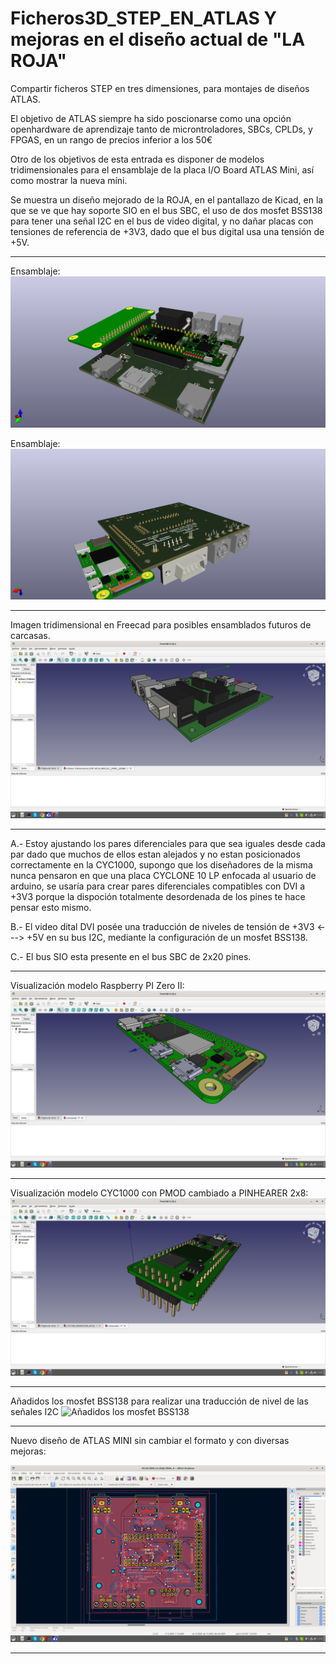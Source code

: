 # Ficheros3D_STEP_EN_ATLAS Y mejoras en el diseño actual de "LA ROJA"
Compartir ficheros STEP en tres dimensiones, para montajes de diseños ATLAS.

El objetivo de ATLAS siempre ha sido poscionarse como una opción openhardware de aprendizaje tanto de microntroladores, SBCs, CPLDs, y FPGAS, en un rango de precios inferior a los 50€

Otro de los objetivos de esta entrada es disponer de modelos tridimensionales para el ensamblaje de la placa I/O Board ATLAS Mini, así como mostrar la nueva míni.

Se muestra un diseño mejorado de la ROJA, en el pantallazo de Kicad, en la que se ve que hay soporte SIO en el bus SBC, el uso de dos mosfet BSS138 para tener una señal I2C en el bus de video digital, y no dañar placas con tensiones de referencia de +3V3, dado que el bus digital usa una tensión de +5V.


---

Ensamblaje:
![Ensamblaje ATLAS MINI1](https://github.com/AtlasFPGA/Ficheros3D_STEP_EN_ATLAS/blob/main/FOTOS/ATLAS_MINI_LA_ROJA_FINAL_A-PERSPECTIVA1.png)


Ensamblaje:
![Ensamblaje ATLAS MINI3](https://github.com/AtlasFPGA/Ficheros3D_STEP_EN_ATLAS/blob/main/FOTOS/ATLAS_MINI_LA_ROJA_FINAL_A-PERSPECTIVA3.png)


---

Imagen tridimensional en Freecad para posibles ensamblados futuros de carcasas.
![ATLAS MINI MEJORADA](https://github.com/AtlasFPGA/Ficheros3D_STEP_EN_ATLAS/blob/main/FOTOS/Captura%20de%20pantalla%20ATLAS%20MINI%20de%202023-06-28%2012-37-38.png)

---

A.- Estoy ajustando los pares diferenciales para que sea iguales desde cada par dado que muchos de ellos estan alejados y no estan posicionados correctamente en la CYC1000, supongo que los diseñadores de la misma nunca pensaron en que una placa CYCLONE 10 LP enfocada al usuario de arduino, se usaría para crear pares diferenciales compatibles con DVI a +3V3 porque la dispoción totalmente desordenada de los pines te hace pensar esto mismo.

B.- El video dital DVI posée una traducción de niveles de tensión de +3V3 <---> +5V en su bus I2C, mediante la configuración de un mosfet BSS138.

C.- El bus SIO esta presente en el bus SBC de 2x20 pines.

---

Visualización modelo Raspberry PI Zero II:
![Frecad Raspberry PI Zero II](https://github.com/AtlasFPGA/Ficheros3D_STEP_EN_ATLAS/blob/main/FOTOS/Captura%20de%20pantalla%20Frecad%20rp%20zw2%20de%202023-06-28%2012-18-27.png)

---

Visualización modelo CYC1000 con PMOD cambiado a PINHEARER 2x8:
![CYC1000 con PMOD cambiado a PINHEARER 2x8](https://github.com/AtlasFPGA/Ficheros3D_STEP_EN_ATLAS/blob/main/FOTOS/Captura%20de%20pantalla%20FreeCAD%20%20de%20la%20placa%20CYC1000%20PARA%20USO%20DE%20LA%20ATLAS%20MINI%20para%20montaje%20carcasa%20%202023-06-28%2012-09-28.png)

---

Añadidos los mosfet BSS138 para realizar una traducción de nivel de las señales I2C
![Añadidos los mosfet BSS138](https://github.com/AtlasFPGA/Ficheros3D_STEP_EN_ATLAS/blob/main/FOTOS/Detalle%20de%20la%20Captura%20de%20pantalla%20donde%20se%20ven%20los%20diodos%20mosfet%20para%20adaptar%20los%20niveles%20de%20tensi%C3%B3n%20del%20bus%20i2c%20de%202023-06-28%2013-06-30.png)

---

Nuevo diseño de ATLAS MINI sin cambiar el formato y con diversas mejoras:

![Nuevo diseño de ATLAS MINI](https://github.com/AtlasFPGA/Ficheros3D_STEP_EN_ATLAS/blob/main/FOTOS/Captura%20de%20pantalla%20de%20la%20ATLAS%20MINI%20MEJORADA%20I2C%20y%20SDIO%202023-06-28%2012-24-34.png)

---
